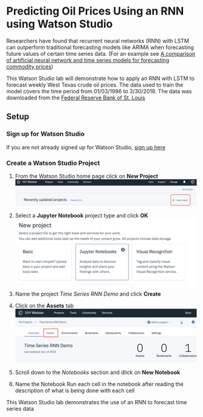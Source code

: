 
#  Predicting Oil Prices Using an RNN using Watson Studio

Researchers have found  that recurrent neural networks (RNN) with LSTM can outperform traditional forecasting models like ARIMA when  forecasting future values of certain  time series data. (For an example see [A comparison of artificial neural network and time series models for forecasting commodity prices](https://www.sciencedirect.com/science/article/pii/0925231295000208))

This Watson Studio lab  will demonstrate how to apply an RNN with LSTM to forecast weekly West Texas crude oil prices. The data used to train the model covers the time period  from 01/03/1986 to 3/30/2018. The data  was downloaded from the [Federal Reserve Bank of St. Louis](https://fred.stlouisfed.org)

## Setup

### Sign up for Watson Studio 

If you are not already signed up for Watson Studio, [sign up here](https://www.ibm.com/cloud/watson-studio)

### Create a Watson Studio Project 

1. From the Watson Studio home page click on **New Project**
![New Project](images/ss1.png)


2. Select a **Jupyter Notebook** project type and click **OK**
![Jupyter Notebook](images/ss2.png)

3. Name the project *Time Series RNN Demo* and click **Create**


4. Click on the **Assets** tab 
![Assets](images/ss3.png)

5. Scroll down to the *Notebooks* section and dlick on **New Notebook**

6. Name the Notebook
Run each cell in the notebook after reading the description of what is being done with each cell

This Watson Studio lab demonstrates the use of an RNN to forecast time series data

